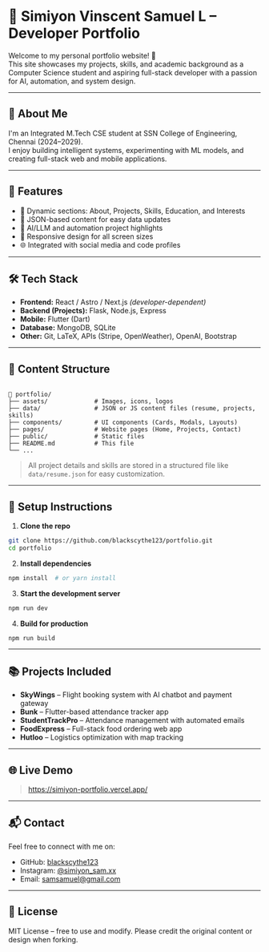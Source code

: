 
# 💼 Simiyon Vinscent Samuel L – Developer Portfolio

Welcome to my personal portfolio website! 🚀  
This site showcases my projects, skills, and academic background as a Computer Science student 
and aspiring full-stack developer with a passion for AI, automation, and system design.

---

## 📌 About Me

I'm an Integrated M.Tech CSE student at SSN College of Engineering, Chennai (2024–2029).  
I enjoy building intelligent systems, experimenting with ML models, and creating full-stack web and mobile applications.

---

## 🧩 Features

- 📄 Dynamic sections: About, Projects, Skills, Education, and Interests
- 🧠 JSON-based content for easy data updates
- 💬 AI/LLM and automation project highlights
- 📱 Responsive design for all screen sizes
- 🌐 Integrated with social media and code profiles

---

## 🛠️ Tech Stack

- **Frontend:** React / Astro / Next.js *(developer-dependent)*  
- **Backend (Projects):** Flask, Node.js, Express  
- **Mobile:** Flutter (Dart)  
- **Database:** MongoDB, SQLite  
- **Other:** Git, LaTeX, APIs (Stripe, OpenWeather), OpenAI, Bootstrap

---

## 📁 Content Structure

```

📂 portfolio/
├── assets/             # Images, icons, logos
├── data/               # JSON or JS content files (resume, projects, skills)
├── components/         # UI components (Cards, Modals, Layouts)
├── pages/              # Website pages (Home, Projects, Contact)
├── public/             # Static files
├── README.md           # This file
└── ...

````

> All project details and skills are stored in a structured file like `data/resume.json` for easy customization.

---

## 🔧 Setup Instructions

1. **Clone the repo**  
```bash
git clone https://github.com/blackscythe123/portfolio.git
cd portfolio
````

2. **Install dependencies**

```bash
npm install  # or yarn install
```

3. **Start the development server**

```bash
npm run dev
```

4. **Build for production**

```bash
npm run build
```

---

## 📚 Projects Included

* **SkyWings** – Flight booking system with AI chatbot and payment gateway
* **Bunk** – Flutter-based attendance tracker app
* **StudentTrackPro** – Attendance management with automated emails
* **FoodExpress** – Full-stack food ordering web app
* **Hutloo** – Logistics optimization with map tracking



---

## 🌐 Live Demo

> https://simiyon-portfolio.vercel.app/

---

## 📬 Contact

Feel free to connect with me on:

* GitHub: [blackscythe123](https://github.com/blackscythe123)
* Instagram: [@simiyon\_sam.xx](https://www.instagram.com/simiyon_sam.xx)
* Email: [samsamuel@gmail.com](mailto:samsamuel@gmail.com)

---

## 📄 License

MIT License – free to use and modify. Please credit the original content or design when forking.


